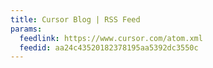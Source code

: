 ```yaml
---
title: Cursor Blog | RSS Feed
params:
  feedlink: https://www.cursor.com/atom.xml
  feedid: aa24c43520182378195aa5392dc3550c
---
```

